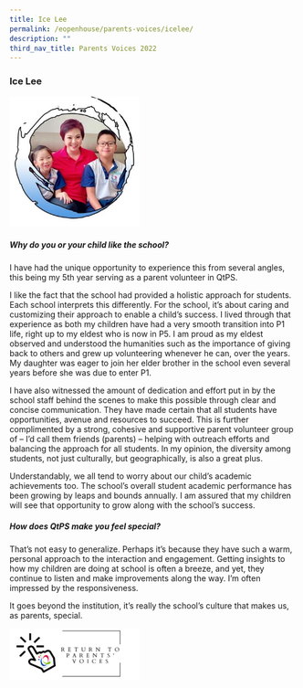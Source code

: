 ```yaml
---
title: Ice Lee
permalink: /eopenhouse/parents-voices/icelee/
description: ""
third_nav_title: Parents Voices 2022
---
```

### **Ice Lee**

<img src="/images/IceLee_1.jpg" style="width:45%">
		 
##### **Why do you or your child like the school?**
I have had the unique opportunity to experience this from several angles, this being my 5th year serving as a parent volunteer in QtPS.

I like the fact that the school had provided a holistic approach for students. Each school interprets this differently. For the school, it’s about caring and customizing their approach to enable a child’s success. I lived through that experience as both my children have had a very smooth transition into P1 life, right up to my eldest who is now in P5. I am proud as my eldest observed and understood the humanities such as the importance of giving back to others and grew up volunteering whenever he can, over the years. My daughter was eager to join her elder brother in the school even several years before she was due to enter P1.

I have also witnessed the amount of dedication and effort put in by the school staff behind the scenes to make this possible through clear and concise communication. They have made certain that all students have opportunities, avenue and resources to succeed. This is further complimented by a strong, cohesive and supportive parent volunteer group of – I’d call them friends (parents) – helping with outreach efforts and balancing the approach for all students. In my opinion, the diversity among students, not just culturally, but geographically, is also a great plus.

Understandably, we all tend to worry about our child’s academic achievements too. The school’s overall student academic performance has been growing by leaps and bounds annually. I am assured that my children will see that opportunity to grow along with the school’s success.

##### **How does QtPS make you feel special?**
That’s not easy to generalize. Perhaps it’s because they have such a warm, personal approach to the interaction and engagement. Getting insights to how my children are doing at school is often a breeze, and yet, they continue to listen and make improvements along the way. I’m often impressed by the responsiveness.

It goes beyond the institution, it’s really the school’s culture that makes us, as parents, special.


<p><a href="https://staging.d3haevm43m8pfu.amplifyapp.com/eopenhouse/parents-voices/">
<img style="width:45%" src="/images/return%20parent%20voice.png">
</a></p>